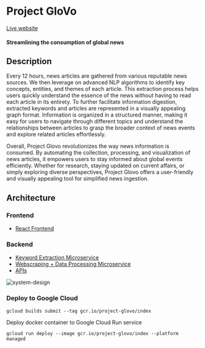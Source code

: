 # **Project GloVo**
[Live website](https://projectglovo.netlify.app/)
#### Streamlining the consumption of global news

## Description
Every 12 hours, news articles are gathered from various reputable news sources. We then leverage on advanced NLP algorithms to identify key concepts, entities, and themes of each article. This extraction process helps users quickly understand the essence of the news without having to read each article in its entirety. To further facilitate information digestion, extracted keywords and articles are represented in a visually appealing graph format. Information is organized in a structured manner, making it easy for users to navigate through different topics and understand the relationships between articles to grasp the broader context of news events and explore related articles effortlessly.

Overall, Project Glovo revolutionizes the way news information is consumed. By automating the collection, processing, and visualization of news articles, it empowers users to stay informed about global events efficiently. Whether for research, staying updated on current affairs, or simply exploring diverse perspectives, Project Glovo offers a user-friendly and visually appealing tool for simplified news ingestion.

## Architecture ##
### Frontend
* [React Frontend](https://github.com/axwhyzee/project-glovo-frontend)

### Backend
* [Keyword Extraction Microservice](https://github.com/axwhyzee/project-glovo-microservice-keyword-extraction)
* [Webscraping + Data Processing Microservice](https://github.com/axwhyzee/project-glovo-backend-background)
* [APIs](https://github.com/axwhyzee/project-glovo-backend-api)

![system-design](https://github.com/axwhyzee/project-glovo-frontend/assets/34325457/b5fa1470-9678-42d2-a6b2-3f90b6bcf72d)

### Deploy to Google Cloud

```
gcloud builds submit --tag gcr.io/project-glovo/index
```

Deploy docker container to Google Cloud Run service

```
gcloud run deploy --image gcr.io/project-glovo/index --platform managed
```
